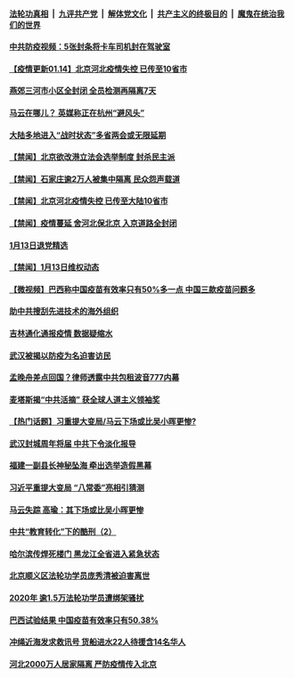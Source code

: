 

####  [法轮功真相](../../../../basic/blob/master/README.md?t=01140901) &nbsp;|&nbsp; [九评共产党](../../../../9ping.md/blob/master/README.md?t=01140901) &nbsp;|&nbsp; [解体党文化](../../../../jtdwh.md/blob/master/README.md?t=01140901)  &nbsp;|&nbsp; [共产主义的终极目的](../../../../gczydzjmd.md/blob/master/README.md?t=01140901) &nbsp;|&nbsp; [魔鬼在统治我们的世界](../../../../mgztzwmdsj.md/blob/master/README.md?t=01140901) 

#### [中共防疫视频：5张封条将卡车司机封在驾驶室](../pages/prog204/a103031531.md?t=01140901) 

#### [【疫情更新01.14】北京河北疫情失控 已传至10省市](../pages/prog204/a103026826.md?t=01140901) 

#### [燕郊三河市小区全封闭 全员检测再隔离7天](../pages/prog204/a103031456.md?t=01140901) 

#### [马云在哪儿？ 英媒称正在杭州“避风头”](../pages/prog204/a103031296.md?t=01140901) 


#### [大陆多地进入“战时状态”多省两会或无限延期](../pages/prog204/a103031333.md?t=01140901) 

#### [【禁闻】北京欲改港立法会选举制度 封杀民主派](../pages/prog204/a103031338.md?t=01140901) 

#### [【禁闻】石家庄逾2万人被集中隔离 民众怨声载道](../pages/prog204/a103031318.md?t=01140901) 

#### [【禁闻】北京河北疫情失控 已传至大陆10省市](../pages/prog204/a103031308.md?t=01140901) 

#### [【禁闻】疫情蔓延 舍河北保北京 入京道路全封闭](../pages/prog204/a103031312.md?t=01140901) 

#### [1月13日退党精选](../pages/prog204/a103031297.md?t=01140901) 

#### [【禁闻】1月13日维权动态](../pages/prog204/a103031268.md?t=01140901) 

#### [【微视频】巴西称中国疫苗有效率只有50%多一点 中国三款疫苗问题多](../pages/prog204/a103031245.md?t=01140901) 

#### [助中共搜刮先进技术的海外组织](../pages/prog204/a103031138.md?t=01140901) 

#### [吉林通化通报疫情 数据疑缩水](../pages/prog204/a103031155.md?t=01140901) 

#### [武汉被揭以防疫为名迫害访民](../pages/prog204/a103031139.md?t=01140901) 

#### [孟晚舟差点回国？律师透露中共包租波音777内幕](../pages/prog204/a103031108.md?t=01140901) 

#### [麦塔斯揭“中共活摘” 获全球人道主义领袖奖](../pages/prog204/a103031107.md?t=01140901) 

#### [【热门话题】习重提大变局/马云下场或比吴小晖更惨?](../pages/prog204/a103031097.md?t=01140901) 

#### [武汉封城周年将届 中共下令淡化报导](../pages/prog204/a103031081.md?t=01140901) 

#### [福建一副县长神秘坠海 牵出选举造假黑幕](../pages/prog204/a103031078.md?t=01140901) 

#### [习近平重提大变局 “八常委”亮相引猜测](../pages/prog204/a103031055.md?t=01140901) 

#### [马云失踪  高瑜：其下场或比吴小晖更惨](../pages/prog204/a103030994.md?t=01140901) 

#### [中共“教育转化”下的酷刑（2）](../pages/prog204/a103031017.md?t=01140901) 

#### [哈尔滨传焊死楼门 黑龙江全省进入紧急状态](../pages/prog204/a103030978.md?t=01140901) 

#### [北京顺义区法轮功学员庞秀清被迫害离世](../pages/prog204/a103031014.md?t=01140901) 

#### [2020年 逾1.5万法轮功学员遭绑架骚扰](../pages/prog204/a103031002.md?t=01140901) 

#### [巴西试验结果 中国疫苗有效率只有50.38%](../pages/prog204/a103030927.md?t=01140901) 

#### [冲绳近海发求救讯号 货船进水22人待援含14名华人](../pages/prog204/a103030915.md?t=01140901) 

#### [河北2000万人居家隔离 严防疫情传入北京](../pages/prog204/a103030912.md?t=01140901) 

